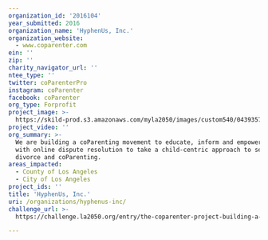 ```yaml
---
organization_id: '2016104'
year_submitted: 2016
organization_name: 'HyphenUs, Inc.'
organization_website:
  - www.coparenter.com
ein: ''
zip: ''
charity_navigator_url: ''
ntee_type: ''
twitter: coParenterPro
instagram: coParenter
facebook: coParenter
org_type: Forprofit
project_image: >-
  https://skild-prod.s3.amazonaws.com/myla2050/images/custom540/0439357476741-team91.png
project_video: ''
org_summary: >-
  We are building a coParenting movement to educate, inform and empower parents
  with online dispute resolution to take a child-centric approach to separation,
  divorce and coParenting.
areas_impacted:
  - County of Los Angeles
  - City of Los Angeles
project_ids: ''
title: 'HyphenUs, Inc.'
uri: /organizations/hyphenus-inc/
challenge_url: >-
  https://challenge.la2050.org/entry/the-coparenter-project-building-a-healthier-los-angeles-two-coparents-at-a-time

---
```

